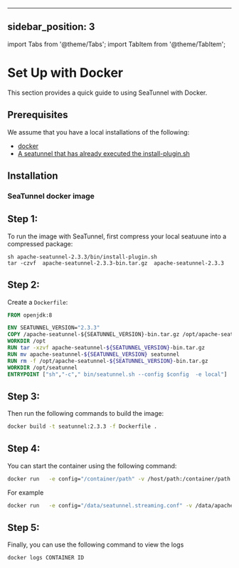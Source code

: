 ---

sidebar_position: 3
-------------------

import Tabs from '@theme/Tabs';
import TabItem from '@theme/TabItem';

# Set Up with Docker

This section provides a quick guide to using SeaTunnel with Docker.

## Prerequisites

We assume that you have a local installations of the following:
- [docker](https://docs.docker.com/)
- [A seatunnel that has already executed the install-plugin.sh](https://seatunnel.apache.org/docs/start-v2/locally/deployment/)

## Installation

### SeaTunnel docker image

## Step 1:

To run the image with SeaTunnel, first compress your local seatuune into a compressed package:

```shell
sh apache-seatunnel-2.3.3/bin/install-plugin.sh
tar -czvf  apache-seatunnel-2.3.3-bin.tar.gz  apache-seatunnel-2.3.3
```

## Step 2:

Create a `Dockerfile`:

```Dockerfile
FROM openjdk:8

ENV SEATUNNEL_VERSION="2.3.3"
COPY /apache-seatunnel-${SEATUNNEL_VERSION}-bin.tar.gz /opt/apache-seatunnel-${SEATUNNEL_VERSION}-bin.tar.gz
WORKDIR /opt
RUN tar -xzvf apache-seatunnel-${SEATUNNEL_VERSION}-bin.tar.gz
RUN mv apache-seatunnel-${SEATUNNEL_VERSION} seatunnel
RUN rm -f /opt/apache-seatunnel-${SEATUNNEL_VERSION}-bin.tar.gz
WORKDIR /opt/seatunnel
ENTRYPOINT ["sh","-c"," bin/seatunnel.sh --config $config  -e local"]

```

## Step 3:

Then run the following commands to build the image:

```bash
docker build -t seatunnel:2.3.3 -f Dockerfile .
```

## Step 4:

You can start the container using the following command:

```bash
docker run   -e config="/container/path" -v /host/path:/container/path -d seatunnel:2.3.3
```

For example

```bash
docker run   -e config="/data/seatunnel.streaming.conf" -v /data/apache-seatunnel-2.3.3/config/v2.streaming.conf.template:/data/seatunnel.streaming.conf  -d  seatunnel:test
```

## Step 5:

Finally, you can use the following command to view the logs

```bash
docker logs CONTAINER ID
```

